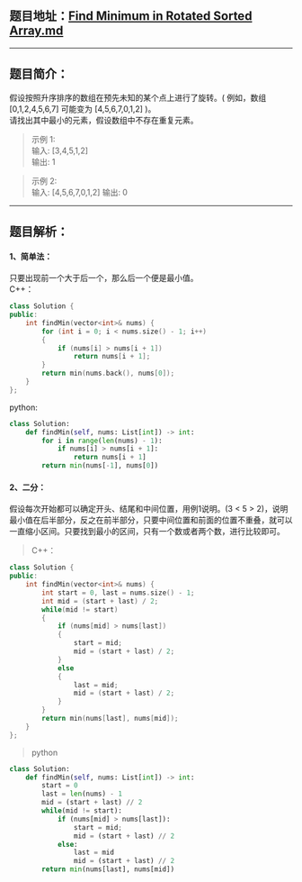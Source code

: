 ## 题目地址：[Find Minimum in Rotated Sorted Array.md](https://leetcode.com/problems/find-minimum-in-rotated-sorted-array/)
--- 
## 题目简介：  
假设按照升序排序的数组在预先未知的某个点上进行了旋转。( 例如，数组 [0,1,2,4,5,6,7] 可能变为 [4,5,6,7,0,1,2] )。  
请找出其中最小的元素，假设数组中不存在重复元素。  
> 示例 1:     
> 输入: [3,4,5,1,2]     
> 输出: 1  
 
> 示例 2:     
> 输入: [4,5,6,7,0,1,2]
> 输出: 0
---
## 题目解析：  
#### 1、简单法：  
只要出现前一个大于后一个，那么后一个便是最小值。  
C++：  
```c++
class Solution {
public:
    int findMin(vector<int>& nums) {
        for (int i = 0; i < nums.size() - 1; i++)
        {
            if (nums[i] > nums[i + 1])
                return nums[i + 1];
        }
        return min(nums.back(), nums[0]);
    }
};
```
python:
```python
class Solution:
    def findMin(self, nums: List[int]) -> int:
        for i in range(len(nums) - 1):
            if nums[i] > nums[i + 1]:
                return nums[i + 1]
        return min(nums[-1], nums[0])
```
#### 2、二分：  
假设每次开始都可以确定开头、结尾和中间位置，用例1说明。(3 < 5 > 2)，说明最小值在后半部分，反之在前半部分，只要中间位置和前面的位置不重叠，就可以一直缩小区间。只要找到最小的区间，只有一个数或者两个数，进行比较即可。  

> C++：

```c++
class Solution {
public:
    int findMin(vector<int>& nums) {
        int start = 0, last = nums.size() - 1;
        int mid = (start + last) / 2;
        while(mid != start)
        {
            if (nums[mid] > nums[last])
            {
                start = mid;
                mid = (start + last) / 2;
            }
            else
            {
                last = mid;
                mid = (start + last) / 2;
            }
        }
        return min(nums[last], nums[mid]);
    }
};
```
> python
```python
class Solution:
    def findMin(self, nums: List[int]) -> int:
        start = 0
        last = len(nums) - 1
        mid = (start + last) // 2
        while(mid != start):
            if (nums[mid] > nums[last]):
                start = mid;
                mid = (start + last) // 2
            else:
                last = mid
                mid = (start + last) // 2
        return min(nums[last], nums[mid])
```

